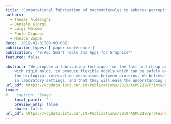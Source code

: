 ```yaml
---
title: 'Computational fabrication of macromolecules to enhance perception and understanding of biological mechanisms'
authors:
  - Thomas Alderighi
  - Daniela Giorgi
  - Luigi Malomo
  - Paolo Cignoni
  - Monica Zoppè
date: '2019-01-01T00:00:00Z'
publication_types: ['paper-conference']
publication: '*STAG: Smart Tools and Apps for Graphics*'
featured: false

abstract: 'We propose a fabrication technique for the fast and cheap production of 3D replicas of proteins. We leverage silicone casting
 	with rigid molds, to produce flexible models which can be safely extracted from the mold, and easily manipulated to simulate
 	the biological interaction mechanisms between proteins. We believe that tangible models can be useful in education as well as
 	in laboratory settings, and that they will ease the understanding of fundamental principles of macromolecular organization.'
url_pdf: https://vcgdata.isti.cnr.it/Publications/2019/AGMCZ19/PrintedProteins_author_version.pdf
image:
#    caption: 'Image'
    focal_point: ''
    preview_only: false
    share: false
url_pdf: https://vcgdata.isti.cnr.it/Publications/2019/AGMCZ19/proteins_poster.pdf
---
```


